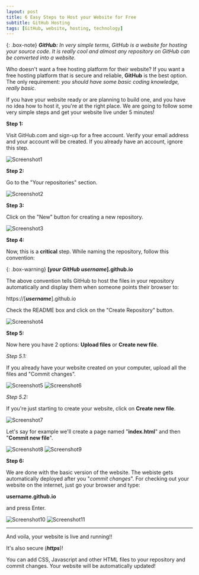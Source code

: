 ```yaml
---
layout: post
title: 6 Easy Steps to Host your Website for Free
subtitle: GitHub Hosting
tags: [GitHub, website, hosting, technology]
---
```


{: .box-note}
***GitHub:*** *In very simple terms, GitHub is a website for hosting your source code. It is really cool and almost any repository on GitHub can be converted into a website.*

Who doesn't want a free hosting platform for their website? If you want a free hosting platform that is secure and reliable, **GitHub** is the best option. The only requirement: *you should have some basic coding knowledge, really basic*.

If you have your website ready or are planning to build one, and you have no idea how to host it, you're at the right place. We are going to follow some very simple steps and get your website live under 5 minutes!

**Step 1:**

Visit GitHub.com and sign-up for a free account. Verify your email address and your account will be created. If you already have an account, ignore this step.

<img src="/img/github1.png" alt="Screenshot1">

**Step 2:**

Go to the "Your repositories" section.

<img src="/img/github2.png" alt="Screenshot2">

**Step 3:**

Click on the "New" button for creating a new repository.

<img src="/img/github3.png" alt="Screenshot3">

**Step 4:**

Now, this is a <strong>critical</strong> step. While naming the repository, follow this convention:

{: .box-warning}
**[*your GitHub username*].github.io**

The above convention tells GitHub to host the files in your repository automatically and display them when someone points their browser to:

https://[***username***].github.io

Check the README box and click on the "Create Repository" button.

<img src="/img/github4.png" alt="Screenshot4">

**Step 5:**

Now here you have 2 options: **Upload files** or **Create new file**.

*Step 5.1:*

If you already have your website created on your computer, upload all the files and "Commit changes".

<img src="/img/github5.png" alt="Screenshot5">

<img src="/img/github6.png" alt="Screenshot6">

*Step 5.2:*

If you're just starting to create your website, click on **Create new file**.

<img src="/img/github7.png" alt="Screenshot7">

Let's say for example we'll create a page named "**index.html**" and then "**Commit new file**".

<img src="/img/github8.png" alt="Screenshot8">

<img src="/img/github9.png" alt="Screenshot9">

**Step 6:**

We are done with the basic version of the website. The webiste gets automatically deployed after you "*commit changes*". For checking out your website on the internet, just go your browser and type:

**<italic>username</italic>.github.io**

and press Enter.

<img src="/img/github10.png" alt="Screenshot10">

<img src="/img/github11.png" alt="Screenshot11">
<hr color="black">
And voila, your website is live and running!!

It's also secure (***https***)!

You can add CSS, Javascript and other HTML files to your repository and commit changes. Your website will be automatically updated!
